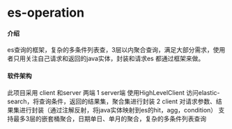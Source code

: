 # es-operation

#### 介绍
es查询的框架，复杂的多条件列表查，3层以内聚合查询，满足大部分需求，使用者只用关注自己请求和返回的java实体，封装和请求es 都通过框架来做。

#### 软件架构
此项目采用 client 和server 两端
1 server端 使用HighLevelClient 访问elastic-search，将查询条件，返回的结果集，聚合集进行封装
2 client 对请求参数、结果集进行封装（通过注解反射，将java实体映射到es的hit，agg，condition）
  支持最多3层的嵌套桶聚合，日期单日、单月的聚合，复杂的多条件列表查询
